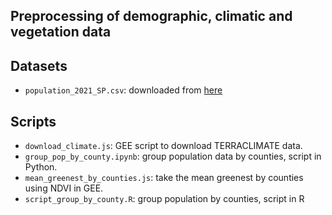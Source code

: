 ## Preprocessing of demographic, climatic and vegetation data

## Datasets
- `population_2021_SP.csv`: downloaded from [here](https://repositorio.seade.gov.br/dataset/municipios/resource/a570f89d-993e-4a47-8fe5-856737f77d42?inner_span=True)

## Scripts
- `download_climate.js`: GEE script to download TERRACLIMATE data.
- `group_pop_by_county.ipynb`: group population data by counties, script in Python.
- `mean_greenest_by_counties.js`: take the mean greenest by counties using NDVI in GEE.
- `script_group_by_county.R`: group population by counties, script in R
